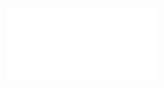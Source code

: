 <object data="/pdf/paper/Kernel/CSR5.pdf" type="application/pdf" width="100%" height="900px">
    <embed src="/pdf/paper/Kernel/CSR5.pdf"/>
</object>

